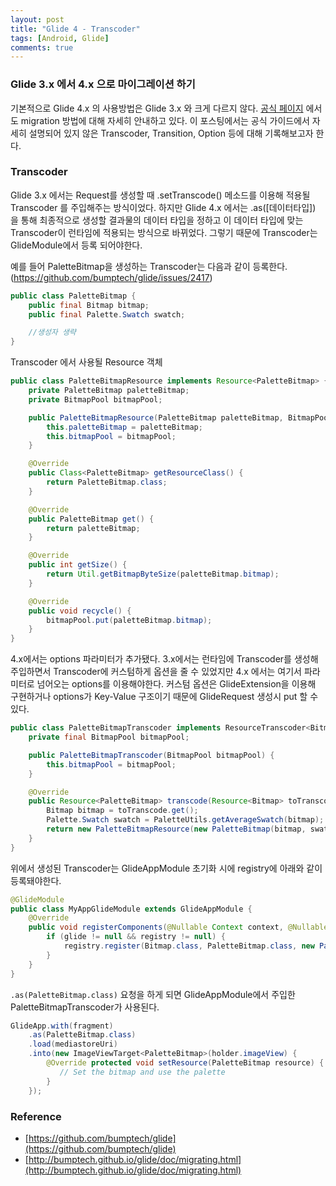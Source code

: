 ```yaml
---
layout: post
title: "Glide 4 - Transcoder"
tags: [Android, Glide]
comments: true
---
```


### Glide 3.x 에서 4.x 으로 마이그레이션 하기
기본적으로 Glide 4.x 의 사용방법은 Glide 3.x 와 크게 다르지 않다. [공식 페이지](http://bumptech.github.io/glide/doc/migrating.html) 에서도 migration 방법에 대해 자세히 안내하고 있다. 이 포스팅에서는 공식 가이드에서 자세히 설명되어 있지 않은 Transcoder, Transition, Option 등에 대해 기록해보고자 한다.

### Transcoder
Glide 3.x 에서는 Request를 생성할 때 .setTranscode() 메소드를 이용해 적용될 Transcoder 를 주입해주는 방식이었다. 하지만 Glide 4.x 에서는 .as([데이터타입]) 을 통해 최종적으로 생성할 결과물의 데이터 타입을 정하고 이 데이터 타입에 맞는 Transcoder이 런타임에 적용되는 방식으로 바뀌었다. 그렇기 때문에 Transcoder는 GlideModule에서 등록 되어야한다.

예를 들어 PaletteBitmap을 생성하는 Transcoder는 다음과 같이 등록한다. (https://github.com/bumptech/glide/issues/2417)


```java
public class PaletteBitmap {
    public final Bitmap bitmap;
    public final Palette.Swatch swatch;

    //생성자 생략
}
```

Transcoder 에서 사용될 Resource 객체

```java
public class PaletteBitmapResource implements Resource<PaletteBitmap> {
    private PaletteBitmap paletteBitmap;
    private BitmapPool bitmapPool;

    public PaletteBitmapResource(PaletteBitmap paletteBitmap, BitmapPool bitmapPool) {
        this.paletteBitmap = paletteBitmap;
        this.bitmapPool = bitmapPool;
    }

    @Override
    public Class<PaletteBitmap> getResourceClass() {
        return PaletteBitmap.class;
    }

    @Override
    public PaletteBitmap get() {
        return paletteBitmap;
    }

    @Override
    public int getSize() {
        return Util.getBitmapByteSize(paletteBitmap.bitmap);
    }

    @Override
    public void recycle() {
        bitmapPool.put(paletteBitmap.bitmap);
    }
}
```

 4.x에서는 options 파라미터가 추가됐다. 3.x에서는 런타임에 Transcoder를 생성해 주입하면서 Transcoder에 커스텀하게 옵션을 줄 수 있었지만 4.x 에서는 여기서 파라미터로 넘어오는 options를 이용해야한다. 커스텀 옵션은 GlideExtension을 이용해 구현하거나 options가 Key-Value 구조이기 때문에 GlideRequest 생성시 put 할 수 있다.

```java
public class PaletteBitmapTranscoder implements ResourceTranscoder<Bitmap, PaletteBitmap> {
    private final BitmapPool bitmapPool;

    public PaletteBitmapTranscoder(BitmapPool bitmapPool) {
        this.bitmapPool = bitmapPool;
    }

    @Override
    public Resource<PaletteBitmap> transcode(Resource<Bitmap> toTranscode, Options options) {
        Bitmap bitmap = toTranscode.get();
        Palette.Swatch swatch = PaletteUtils.getAverageSwatch(bitmap);
        return new PaletteBitmapResource(new PaletteBitmap(bitmap, swatch), bitmapPool);
    }
}
```

위에서 생성된 Transcoder는 GlideAppModule 초기화 시에 registry에 아래와 같이 등록돼야한다.

```java
@GlideModule
public class MyAppGlideModule extends GlideAppModule {
    @Override
    public void registerComponents(@Nullable Context context, @Nullable Glide glide, @Nullable Registry registry) {
        if (glide != null && registry != null) {
            registry.register(Bitmap.class, PaletteBitmap.class, new PaletteBitmapTranscoder(glide.getBitmapPool());
        }
    }
}
```

`.as(PaletteBitmap.class)` 요청을 하게 되면 GlideAppModule에서 주입한 PaletteBitmapTranscoder가 사용된다.

```java
GlideApp.with(fragment)
    .as(PaletteBitmap.class)
    .load(mediastoreUri)
    .into(new ImageViewTarget<PaletteBitmap>(holder.imageView) {
        @Override protected void setResource(PaletteBitmap resource) {
           // Set the bitmap and use the palette
        }
    });
```

### Reference
- [https://github.com/bumptech/glide](https://github.com/bumptech/glide)
- [http://bumptech.github.io/glide/doc/migrating.html](http://bumptech.github.io/glide/doc/migrating.html)